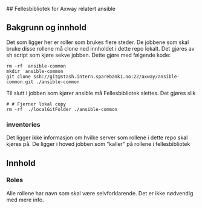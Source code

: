 #﻿#  Fellesbibliotek for Axway relatert ansible

## Bakgrunn og innhold
Det som ligger her er roller som brukes flere steder.   De jobbene som skal bruke disse rollene må clone ned innholdet i dette repo lokalt. Det gjøres av sh script som kjøre sekve jobben.   Dette gjøre med følgende kode:
```
rm -rf  ansible-common
mkdir  ansible-common
git clone ssh://git@stash.intern.sparebank1.no:22/axway/ansible-common.git ./ansible-common
```
Til slutt i jobben som kjører ansible må Fellesbibliotek slettes.  Det gjøres slik
```
# # Fjerner lokal copy
rm -rf  ./localGitFolder ./ansible-common
```

### inventories
Det ligger ikke informasjon om hvilke server som rollene i dette repo skal kjøres på. De ligger i hoved jobben som "kaller" på rollene i fellesbibliotek

## Innhold
### Roles
Alle rollene har navn som skal være selvforklarende.   Det er ikke nødvendig med mere info.  